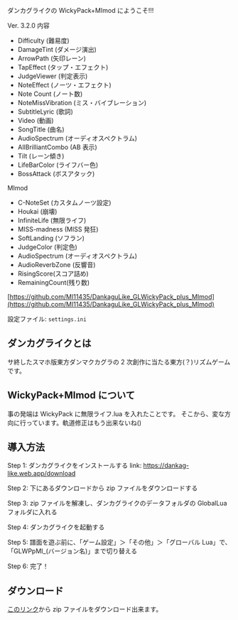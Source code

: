 ダンカグライクの WickyPack+MImod にようこそ!!!

Ver. 3.2.0
内容

- Difficulty (難易度)
- DamageTint (ダメージ演出)
- ArrowPath (矢印レーン)
- TapEffect (タップ・エフェクト)
- JudgeViewer (判定表示)
- NoteEffect (ノーツ・エフェクト)
- Note Count (ノート数)
- NoteMissVibration (ミス・バイブレーション)
- SubtitleLyric (歌詞)
- Video (動画)
- SongTitle (曲名)
- AudioSpectrum (オーディオスペクトラム)
- AllBrilliantCombo (AB 表示)
- Tilt (レーン傾き)
- LifeBarColor (ライフバー色)
- BossAttack (ボスアタック)

MImod

- C-NoteSet (カスタムノーツ設定)
- Houkai (崩壊)
- InfiniteLife (無限ライフ)
- MISS-madness (MISS 発狂)
- SoftLanding (ソフラン)
- JudgeColor (判定色)
- AudioSpectrum (オーディオスペクトラム)
- AudioReverbZone (反響音)
- RisingScore(スコア詰め)
- RemainingCount(残り数)

[https://github.com/MI11435/DankaguLike_GLWickyPack_plus_MImod](https://github.com/MI11435/DankaguLike_GLWickyPack_plus_MImod)

設定ファイル: `settings.ini`

## ダンカグライクとは

サ終したスマホ版東方ダンマクカグラの 2 次創作に当たる東方(？)リズムゲームです。

## WickyPack+MImod について

事の発端は WickyPack に無限ライフ.lua を入れたことです。
そこから、変な方向に行っています。軌道修正はもう出来ないね()

## 導入方法

Step 1: ダンカグライクをインストールする link: https://dankag-like.web.app/download

Step 2: 下にあるダウンロードから zip ファイルをダウンロードする

Step 3: zip ファイルを解凍し、ダンカグライクのデータフォルダの GlobalLua フォルダに入れる

Step 4: ダンカグライクを起動する

Step 5: 譜面を遊ぶ前に、「ゲーム設定」＞「その他」＞「グローバル Lua」で、「GLWPpMI\_(バージョン名)」まで切り替える

Step 6: 完了！

## ダウンロード

[このリンク](https://github.com/MI11435/DankaguLike_GLWickyPack_plus_MImod/releases)から zip ファイルをダウンロード出来ます。
